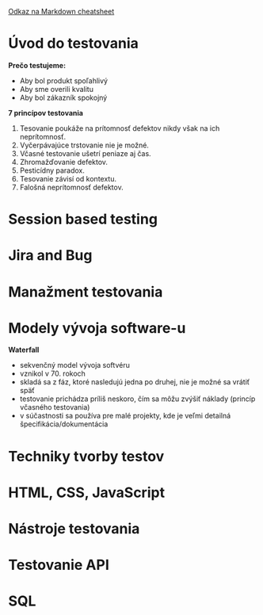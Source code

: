 [Odkaz na Markdown cheatsheet](https://www.markdownguide.org/cheat-sheet/)

# Úvod do testovania
**Prečo testujeme:**
- Aby bol produkt spoľahlivý
- Aby sme overili kvalitu
- Aby bol zákazník spokojný 

**7 princípov testovania**
1. Tesovanie poukáže na prítomnosť defektov nikdy však na ich neprítomnosť.
2. Vyčerpávajúce trstovanie nie je možné.
3. Včasné testovanie ušetrí peniaze aj čas.
4. Zhromažďovanie defektov.
5. Pesticídny paradox.
6. Tesovanie závisí od kontextu.
7. Falošná neprítomnosť defektov.




# Session based testing 
# Jira and Bug
# Manažment testovania 
# Modely vývoja software-u 
**Waterfall**
- sekvenčný model vývoja softvéru
- vznikol v 70. rokoch
- skladá sa z fáz, ktoré nasledujú jedna po druhej, nie je možné sa vrátiť späť
- testovanie prichádza príliš neskoro, čím sa môžu zvýšiť náklady (princíp včasného testovania)
- v súčastnosti sa používa pre malé projekty, kde je veľmi detailná špecifikácia/dokumentácia
# Techniky tvorby testov
# HTML, CSS, JavaScript 
# Nástroje testovania 
# Testovanie API 
# SQL

